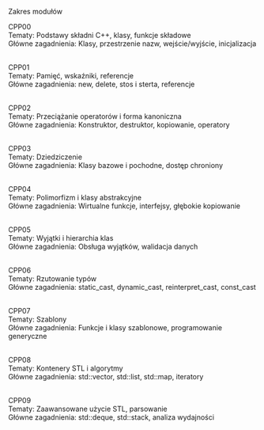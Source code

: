 Zakres modułów

CPP00 <br>
Tematy: Podstawy składni C++, klasy, funkcje składowe <br>
Główne zagadnienia: Klasy, przestrzenie nazw, wejście/wyjście, inicjalizacja <br><br>

CPP01 <br>
Tematy: Pamięć, wskaźniki, referencje <br>
Główne zagadnienia: new, delete, stos i sterta, referencje <br><br>

CPP02 <br>
Tematy: Przeciążanie operatorów i forma kanoniczna <br>
Główne zagadnienia: Konstruktor, destruktor, kopiowanie, operatory <br><br>

CPP03 <br>
Tematy: Dziedziczenie <br>
Główne zagadnienia: Klasy bazowe i pochodne, dostęp chroniony <br><br>

CPP04 <br>
Tematy: Polimorfizm i klasy abstrakcyjne <br>
Główne zagadnienia: Wirtualne funkcje, interfejsy, głębokie kopiowanie <br><br>

CPP05 <br>
Tematy: Wyjątki i hierarchia klas <br>
Główne zagadnienia: Obsługa wyjątków, walidacja danych <br><br>

CPP06 <br>
Tematy: Rzutowanie typów <br>
Główne zagadnienia: static_cast, dynamic_cast, reinterpret_cast, const_cast <br><br>

CPP07 <br>
Tematy: Szablony <br>
Główne zagadnienia: Funkcje i klasy szablonowe, programowanie generyczne <br><br>

CPP08 <br>
Tematy: Kontenery STL i algorytmy <br>
Główne zagadnienia: std::vector, std::list, std::map, iteratory <br><br>

CPP09 <br>
Tematy: Zaawansowane użycie STL, parsowanie <br>
Główne zagadnienia: std::deque, std::stack, analiza wydajności <br><br>
